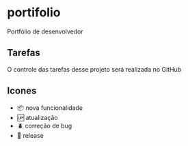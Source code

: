 # portifolio
Portfólio de desenvolvedor

## Tarefas 

O controle das tarefas desse projeto será realizada no GitHub

## Icones

- :package: nova funcionalidade
- :up: atualização
- :beetle: correção de bug
- :checkered_flag: release